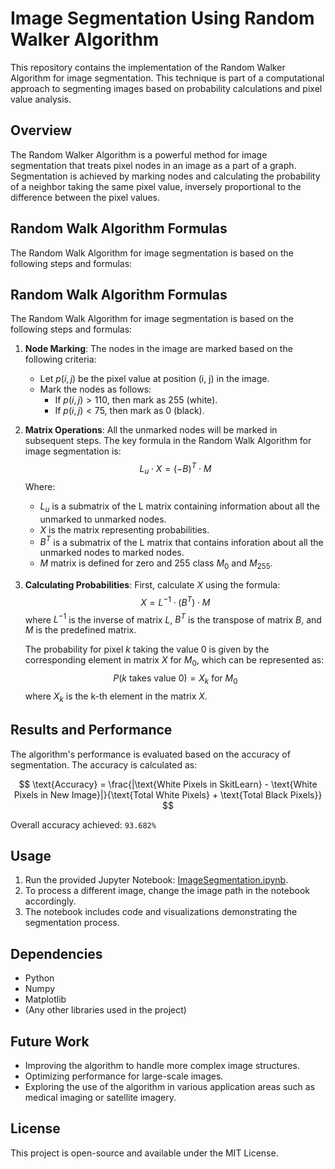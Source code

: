 # Image Segmentation Using Random Walker Algorithm

This repository contains the implementation of the Random Walker Algorithm for image segmentation. This technique is part of a computational approach to segmenting images based on probability calculations and pixel value analysis.

## Overview

The Random Walker Algorithm is a powerful method for image segmentation that treats pixel nodes in an image as a part of a graph. Segmentation is achieved by marking nodes and calculating the probability of a neighbor taking the same pixel value, inversely proportional to the difference between the pixel values.

## Random Walk Algorithm Formulas

The Random Walk Algorithm for image segmentation is based on the following steps and formulas:

## Random Walk Algorithm Formulas

The Random Walk Algorithm for image segmentation is based on the following steps and formulas:

1. **Node Marking**:
   The nodes in the image are marked based on the following criteria:
   - Let $p(i, j)$ be the pixel value at position (i, j) in the image.
   - Mark the nodes as follows:
     - If $p(i, j) > 110$, then mark as 255 (white).
     - If $p(i, j) < 75$, then mark as 0 (black).

2. **Matrix Operations**:
   All the unmarked nodes will be marked in subsequent steps. The key formula in the Random Walk Algorithm for image segmentation is:
   $$L_u \cdot X = (-B)^T \cdot M$$
   Where:
   - $L_u$ is a submatrix of the L matrix containing information about all the unmarked to unmarked nodes.
   - $X$ is the matrix representing probabilities.
   - $B^T$ is a submatrix of the L matrix that contains inforation about all the unmarked nodes to marked nodes.
   - $M$ matrix is defined for zero and 255 class $M_0$ and $M_{255}$.

3. **Calculating Probabilities**:
   First, calculate $X$ using the formula:
   $$X = L^{-1} \cdot (B^T) \cdot M$$
   where $L^{-1}$ is the inverse of matrix $L$, $B^T$ is the transpose of matrix $B$, and $M$ is the predefined matrix.
   
   The probability for pixel $k$ taking the value 0 is given by the corresponding element in matrix $X$ for $M_0$, which can be represented as:
   $$P(k \text{ takes value } 0) = X_k \text{ for } M_0$$
   where $X_k$ is the k-th element in the matrix $X$.




## Results and Performance

The algorithm's performance is evaluated based on the accuracy of segmentation. The accuracy is calculated as:

$$
\text{Accuracy} = \frac{|\text{White Pixels in SkitLearn} - \text{White Pixels in New Image}|}{\text{Total White Pixels} + \text{Total Black Pixels}}
$$

Overall accuracy achieved: `93.682%`

## Usage

1. Run the provided Jupyter Notebook: [ImageSegmentation.ipynb](https://github.com/ksheersagaragrawal/Image-Segmentation-using-Random-Walker-Algorithm/blob/main/ImageSegmentation.ipynb).
2. To process a different image, change the image path in the notebook accordingly.
3. The notebook includes code and visualizations demonstrating the segmentation process.

## Dependencies

- Python
- Numpy
- Matplotlib
- (Any other libraries used in the project)

## Future Work

- Improving the algorithm to handle more complex image structures.
- Optimizing performance for large-scale images.
- Exploring the use of the algorithm in various application areas such as medical imaging or satellite imagery.

## License
This project is open-source and available under the MIT License.

